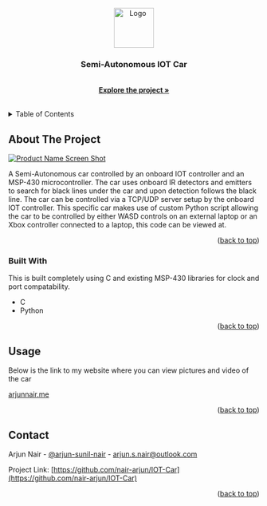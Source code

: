 <div id="top"></div>
<!--
*** Thanks for checking out the Best-README-Template. If you have a suggestion
*** that would make this better, please fork the repo and create a pull request
*** or simply open an issue with the tag "enhancement".
*** Don't forget to give the project a star!
*** Thanks again! Now go create something AMAZING! :D
-->






<!-- PROJECT LOGO -->
<br />
<div align="center">
  <a href="https://github.com/othneildrew/Best-README-Template">
    <img src="images/logo.png" alt="Logo" width="80" height="80">
  </a>

  <h3 align="center">Semi-Autonomous IOT Car</h3>

  <p align="center">
    <br />
    <a href="https://github.com/nair-arjun/IOT-Car"><strong>Explore the project »</strong></a>
    <br />
    <br />
  </p>
</div>



<!-- TABLE OF CONTENTS -->
<details>
  <summary>Table of Contents</summary>
  <ol>
    <li>
      <a href="#about-the-project">About The Project</a>
      <ul>
        <li><a href="#built-with">Built With</a></li>
      </ul>
    </li>
    <li>
      <a href="#getting-started">Getting Started</a>
      <ul>
        <li><a href="#prerequisites">Prerequisites</a></li>
        <li><a href="#installation">Installation</a></li>
      </ul>
    </li>
    <li><a href="#usage">Usage</a></li>
    <li><a href="#roadmap">Roadmap</a></li>
    <li><a href="#contributing">Contributing</a></li>
    <li><a href="#license">License</a></li>
    <li><a href="#contact">Contact</a></li>
    <li><a href="#acknowledgments">Acknowledgments</a></li>
  </ol>
</details>



<!-- ABOUT THE PROJECT -->
## About The Project

[![Product Name Screen Shot][product-screenshot]](https://example.com)

A Semi-Autonomous car controlled by an onboard IOT controller and an MSP-430 microcontroller. The car uses onboard IR detectors and emitters to search for black lines under the car and upon detection follows the black line. The car can be controlled via a TCP/UDP server setup by the onboard IOT controller. This specific car makes use of custom Python script allowing the car to be controlled by either WASD controls on an external laptop or an Xbox controller connected to a laptop, this code can be viewed at.

<p align="right">(<a href="#top">back to top</a>)</p>



### Built With

This is built completely using C and existing MSP-430 libraries for clock and port compatability.

* C
* Python

<p align="right">(<a href="#top">back to top</a>)</p>




<!-- USAGE EXAMPLES -->
## Usage

Below is the link to my website where you can view pictures and video of the car

<a href="http://www.arjunnair.me">arjunnair.me</a>

<p align="right">(<a href="#top">back to top</a>)</p>


<!-- CONTACT -->
## Contact

Arjun Nair - [@arjun-sunil-nair](https://linkedin.com/in/arjun-sunil-nair/) - arjun.s.nair@outlook.com

Project Link: [https://github.com/nair-arjun/IOT-Car](https://github.com/nair-arjun/IOT-Car)

<p align="right">(<a href="#top">back to top</a>)</p>







<!-- MARKDOWN LINKS & IMAGES -->
<!-- https://www.markdownguide.org/basic-syntax/#reference-style-links -->
[contributors-shield]: https://img.shields.io/github/contributors/othneildrew/Best-README-Template.svg?style=for-the-badge
[contributors-url]: https://github.com/othneildrew/Best-README-Template/graphs/contributors
[forks-shield]: https://img.shields.io/github/forks/othneildrew/Best-README-Template.svg?style=for-the-badge
[forks-url]: https://github.com/othneildrew/Best-README-Template/network/members
[stars-shield]: https://img.shields.io/github/stars/othneildrew/Best-README-Template.svg?style=for-the-badge
[stars-url]: https://github.com/othneildrew/Best-README-Template/stargazers
[issues-shield]: https://img.shields.io/github/issues/othneildrew/Best-README-Template.svg?style=for-the-badge
[issues-url]: https://github.com/othneildrew/Best-README-Template/issues
[license-shield]: https://img.shields.io/github/license/othneildrew/Best-README-Template.svg?style=for-the-badge
[license-url]: https://github.com/othneildrew/Best-README-Template/blob/master/LICENSE.txt
[linkedin-shield]: https://img.shields.io/badge/-LinkedIn-black.svg?style=for-the-badge&logo=linkedin&colorB=555
[linkedin-url]: https://linkedin.com/in/othneildrew
[product-screenshot]: images/screenshot.png
